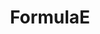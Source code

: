 ---
title: FormulaE
crosslinks:
- ROBORACE
- MotorsportsHighlights
- MotorsportsReplays
- motorsportsstreams
- livven
- wec
- cars
- motogp
- formula1
- INDYCAR
- montreal
---